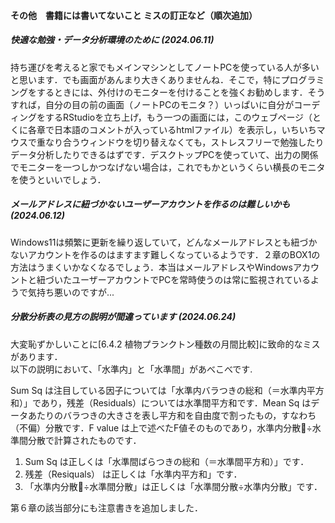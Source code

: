 #### その他　書籍には書いてないこと ミスの訂正など（順次追加）
##### <b>快適な勉強・データ分析環境のために</b> (2024.06.11)

持ち運びを考えると家でもメインマシンとしてノートPCを使っている人が多いと思います．でも画面があんまり大きくありませんね．そこで，特にプログラミングをするときには、外付けのモニターを付けることを強くお勧めします．そうすれば，自分の目の前の画面（ノートPCのモニタ？）いっぱいに自分がコーディングをするRStudioを立ち上げ，もう一つの画面には，このウェブページ（とくに各章で日本語のコメントが入っているhtmlファイル）を表示し，いちいちマウスで重なり合うウィンドウを切り替えなくても，ストレスフリーで勉強したりデータ分析したりできるはずです．デスクトップPCを使っていて、出力の関係でモニターを一つしかつなげない場合は，これでもかというくらい横長のモニタを使うといいでしょう．

##### <b>メールアドレスに紐づかないユーザーアカウントを作るのは難しいかも</b> (2024.06.12)

Windows11は頻繁に更新を繰り返していて，どんなメールアドレスとも紐づかないアカウントを作るのはますます難しくなっているようです．２章のBOX1の方法はうまくいかなくなるでしょう．本当はメールアドレスやWindowsアカウントと紐づいたユーザーアカウントでPCを常時使うのは常に監視されているようで気持ち悪いのですが...

##### <b>分散分析表の見方の説明が間違っています</b> (2024.06.24)

大変恥ずかしいことに[6.4.2 植物プランクトン種数の月間比較]に致命的なミスがあります．<br>
以下の説明において、「水準内」と「水準間」があべこべです.<br> 

<p>Sum Sq は注目している因子については「水準内バラつきの総和（＝水準内平方和）」であり，残差（Residuals）については水準間平方和です．Mean Sq はデータあたりのバラつきの大きさを表し平方和を自由度で割ったもの，すなわち（不偏）分散です．F value は上で述べたF値そのものであり，水準内分散÷水準間分散で計算されたものです．</p>

1) Sum Sq は正しくは「水準間ばらつきの総和（＝水準間平方和）」です．<br>
2) 残差（Resiquals） は正しくは「水準内平方和」です．<br>
3) 「水準内分散÷水準間分散」は正しくは「水準間分散÷水準内分散」です．<br>

第６章の該当部分にも注意書きを追加しました．
　

